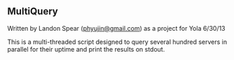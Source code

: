 ## MultiQuery

Written by Landon Spear (phyujin@gmail.com) as a project for Yola
6/30/13

This is a multi-threaded script designed to query several hundred servers in parallel for their uptime and print the results on stdout. 
